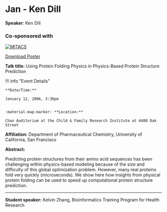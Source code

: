 # Jan - Ken Dill

**Speaker**: Ken Dill

### Co-sponsored with

[![MITACS](/images/mitacs.gif)](http://www.mitacs.math.ca)

[Download Poster](https://drive.google.com/file/d/1sCqXQFFtvOvKCN341AiNFbWwLCDDQo_W/view?usp=sharing)

**Talk title:** Using Protein Folding Physics in Physics-Based Protein Structure Prediction

!!! info "Event Details"
    
    
    **Date/Time:**
    
    January 12, 2006, 3:30pm
    
    
    :material-map-marker: **Location:**
    
    Chan Auditorium at the Child & Family Research Institute at 4480 Oak Street

**Affiliation:** Department of Pharmaceutical Chemistry, University of California, San Francisco

**Abstract:**

Predicting protein structures from their amino acid sequences has been challenging within physics-based modeling because of the size and difficulty of this global optimization problem. However, many real proteins fold very quickly (microseconds). We show here how insights from physical protein folding can be used to speed up computational protein structure prediction.

---

**Student speaker:** Kelvin Zhang, Bioinformatics Training Program for Health Research

